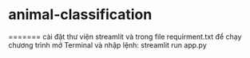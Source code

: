 # animal-classification
=======
cài đặt thư viện streamlit và trong file requirment.txt
để chạy chương trình mở Terminal và nhập lệnh: streamlit run app.py

